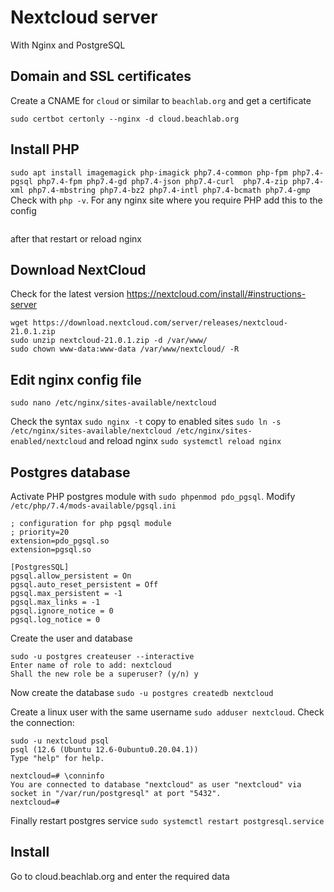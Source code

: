 # Nextcloud server

With Nginx and PostgreSQL

## Domain and SSL certificates

Create a CNAME for `cloud` or similar to `beachlab.org` and get a certificate

`sudo certbot certonly --nginx -d cloud.beachlab.org`

## Install PHP

`sudo apt install imagemagick php-imagick php7.4-common php-fpm php7.4-pgsql php7.4-fpm php7.4-gd php7.4-json php7.4-curl  php7.4-zip php7.4-xml php7.4-mbstring php7.4-bz2 php7.4-intl php7.4-bcmath php7.4-gmp`
Check with `php -v`.
For any nginx site where you require PHP add this to the config

```

```

after that restart or reload nginx

## Download NextCloud

Check for the latest version https://nextcloud.com/install/#instructions-server

```
wget https://download.nextcloud.com/server/releases/nextcloud-21.0.1.zip
sudo unzip nextcloud-21.0.1.zip -d /var/www/
sudo chown www-data:www-data /var/www/nextcloud/ -R
```

## Edit nginx config file

`sudo nano /etc/nginx/sites-available/nextcloud`

Check the syntax `sudo nginx -t` copy to enabled sites `sudo ln -s /etc/nginx/sites-available/nextcloud /etc/nginx/sites-enabled/nextcloud` and reload nginx `sudo systemctl reload nginx`

## Postgres database

Activate PHP postgres module with `sudo phpenmod pdo_pgsql`. Modify `/etc/php/7.4/mods-available/pgsql.ini`

```
; configuration for php pgsql module
; priority=20
extension=pdo_pgsql.so
extension=pgsql.so

[PostgresSQL]
pgsql.allow_persistent = On
pgsql.auto_reset_persistent = Off
pgsql.max_persistent = -1
pgsql.max_links = -1
pgsql.ignore_notice = 0
pgsql.log_notice = 0
```

Create the user and database

```
sudo -u postgres createuser --interactive
Enter name of role to add: nextcloud
Shall the new role be a superuser? (y/n) y
```

Now create the database `sudo -u postgres createdb nextcloud`

Create a linux user with the same username `sudo adduser nextcloud`. Check the connection:

```
sudo -u nextcloud psql
psql (12.6 (Ubuntu 12.6-0ubuntu0.20.04.1))
Type "help" for help.

nextcloud=# \conninfo
You are connected to database "nextcloud" as user "nextcloud" via socket in "/var/run/postgresql" at port "5432".
nextcloud=#
```

Finally restart postgres service `sudo systemctl restart postgresql.service`

## Install

Go to cloud.beachlab.org and enter the required data
